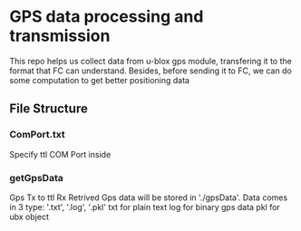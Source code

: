 # GPS data processing and transmission
This repo helps us collect data from u-blox gps module,
transfering it to the format that FC can understand.
Besides, before sending it to FC, we can do some computation
to get better positioning data
## File Structure
### ComPort.txt
Specify ttl COM Port inside
### getGpsData
Gps Tx to ttl Rx
Retrived Gps data will be stored in './gpsData'.
Data comes in 3 type:
'.txt', '.log', '.pkl'
txt for plain text
log for binary gps data
pkl for ubx object

